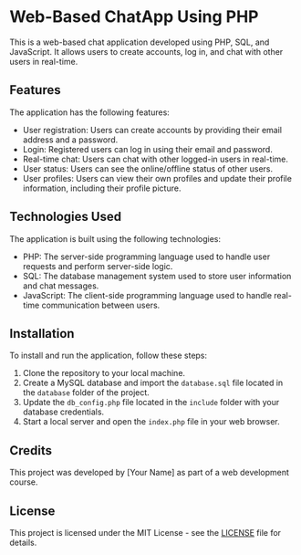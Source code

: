

# Web-Based ChatApp Using PHP

This is a web-based chat application developed using PHP, SQL, and JavaScript. It allows users to create accounts, log in, and chat with other users in real-time.

## Features

The application has the following features:

- User registration: Users can create accounts by providing their email address and a password.
- Login: Registered users can log in using their email and password.
- Real-time chat: Users can chat with other logged-in users in real-time.
- User status: Users can see the online/offline status of other users.
- User profiles: Users can view their own profiles and update their profile information, including their profile picture.

## Technologies Used

The application is built using the following technologies:

- PHP: The server-side programming language used to handle user requests and perform server-side logic.
- SQL: The database management system used to store user information and chat messages.
- JavaScript: The client-side programming language used to handle real-time communication between users.

## Installation

To install and run the application, follow these steps:

1. Clone the repository to your local machine.
2. Create a MySQL database and import the `database.sql` file located in the `database` folder of the project.
3. Update the `db_config.php` file located in the `include` folder with your database credentials.
4. Start a local server and open the `index.php` file in your web browser.

## Credits

This project was developed by [Your Name] as part of a web development course.

## License

This project is licensed under the MIT License - see the [LICENSE](LICENSE) file for details.
